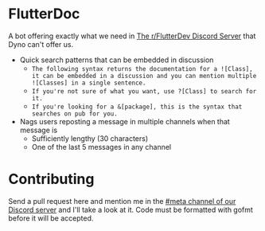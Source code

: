 # FlutterDoc

A bot offering exactly what we need in [The r/FlutterDev Discord Server](https://discord.gg/rflutterdev) that Dyno can't offer us.
* Quick search patterns that can be embedded in discussion
  * `The following syntax returns the documentation for a ![Class], it can be embedded in a discussion and you can mention multiple ![Classes] in a single sentence.`
  * `If you're not sure of what you want, use ?[Class] to search for it.`
  * `If you're looking for a &[package], this is the syntax that searches on pub for you.`
* Nags users reposting a message in multiple channels when that message is
  * Sufficiently lengthy (30 characters)
  * One of the last 5 messages in any channel

# Contributing

Send a pull request here and mention me in the [#meta channel of our Discord server](https://discord.com/channels/420324994703163402/421444762956988418) and I'll take a look at it.
Code must be formatted with gofmt before it will be accepted.
